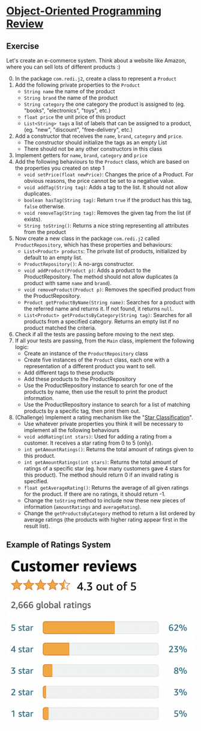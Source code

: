 # [Object-Oriented Programming Review](https://redi-school.github.io/intermediate-java/oop-1-class-constructor/)

## Exercise

Let's create an e-commerce system. Think about a website like Amazon, where you can sell lots of different products :)

0. In the package `com.redi.j2`, create a class to represent a `Product`
0. Add the following private properties to the `Product`
    - `String name` the name of the product 
    - `String brand` the name of the product
    - `String category` the one category the product is assigned to (eg. "books", "electronics", "toys", etc.)
    - `float price` the unit price of this product
    - `List<String> tags` a list of labels that can be assigned to a product, (eg. "new", "discount", "free-delivery", etc.)
2. Add a constructor that receives the `name`, `brand`, `category` and `price`.
   - The constructor should initialize the tags as an empty List
   - There should not be any other constructors in this class
3. Implement getters for `name`, `brand`, `category` and `price`
4. Add the following behaviours to the `Product` class, which are based on the properties you created on step 1
   - `void setPrice(float newPrice)`: Changes the price of a Product. For obvious reasons, the price cannot be set to a negative value.
   - `void addTag(String tag)`: Adds a tag to the list. It should not allow duplicates.
   - `boolean hasTag(String tag)`: Return `true` if the product has this tag, `false` otherwise.
   - `void removeTag(String tag)`: Removes the given tag from the list (if exists).
   - `String toString()`: Returns a nice string representing all attributes from the product
5. Now create a new class in the package `com.redi.j2` called `ProductRepository`, which has these properties and behaviours:
   - `List<Product> products`: The private list of products, initialized by default to an empty list.
   - `ProductRepository()`: A no-args constructor.
   - `void addProduct(Product p)`: Adds a product to the ProductRepository. The method should not allow duplicates (a product with same `name` and `brand`).
   - `void removeProduct(Product p)`: Removes the specified product from the ProductRepository.
   - `Product getProductByName(String name)`: Searches for a product with the referred name and returns it. If not found, it returns `null`.
   - `List<Product> getProductsByCategory(String tag)`: Searches for all products from a specified category. Returns an empty list if no product matched the criteria.
6. Check if all the tests are passing before moving to the next step.
7. If all your tests are passing, from the `Main` class, implement the following logic:
   - Create an instance of the `ProductRepository` class
   - Create five instances of the `Product` class, each one with a representation of a different product you want to sell.
   - Add different tags to these products
   - Add these products to the ProductRepository
   - Use the ProductRepository instance to search for one of the products by name, then use the result to print the product information.
   - Use the ProductRepository instance to search for a list of matching products by a specific tag, then print them out.
8. (Challenge) Implement a rating mechanism like the "[Star Classification](https://en.wikipedia.org/wiki/Star_(classification))".
   - Use whatever private properties you think it will be necessary to implement all the following behaviours
   - `void addRating(int stars)`: Used for adding a rating from a customer. It receives a star rating from 0 to 5 (only).
   - `int getAmountRatings()`: Returns the total amount of ratings given to this product.
   - `int getAmountRatings(int stars)`: Returns the total amount of ratings of a specific star (eg. how many customers gave 4 stars for this product). The method should return 0 if an invalid rating is specified.
   - `float getAverageRating()`: Returns the average of all given ratings for the product. If there are no ratings, it should return -1.
   - Change the `toString` method to include now these new pieces of information (`amountRatings` and `averageRating`).
   - Change the `getProductsByCategory` method to return a list ordered by average ratings (the products with higher rating appear first in the result list).

## Example of Ratings System

![Extracted from Amazon](./images/amazon-style-ratings.png)
